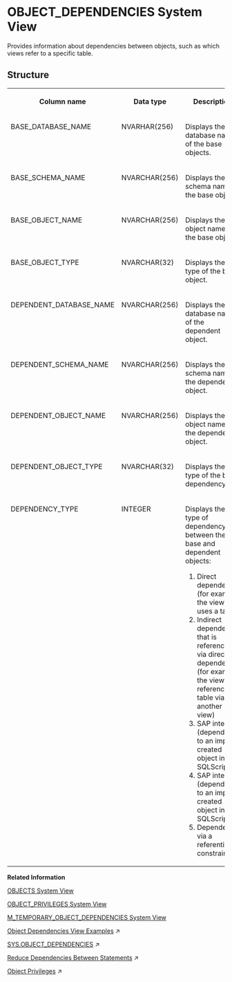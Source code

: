 <!-- loio20cbd12e7519101489c7cfcd0f32868d -->

# OBJECT\_DEPENDENCIES System View

Provides information about dependencies between objects, such as which views refer to a specific table.



<a name="loio20cbd12e7519101489c7cfcd0f32868d___o_b_j_e_c_t__d_e_p_e_n_d_e_n_c_i_e_s_1struct_OBJECT_DEPENDENCIES"/>

## Structure


<table>
<tr>
<th valign="top">

Column name



</th>
<th valign="top">

Data type



</th>
<th valign="top">

Description



</th>
</tr>
<tr>
<td valign="top">

BASE\_DATABASE\_NAME



</td>
<td valign="top">

NVARHAR\(256\)



</td>
<td valign="top">

Displays the database name of the base objects.



</td>
</tr>
<tr>
<td valign="top">

BASE\_SCHEMA\_NAME



</td>
<td valign="top">

NVARCHAR\(256\)



</td>
<td valign="top">

Displays the schema name of the base object.



</td>
</tr>
<tr>
<td valign="top">

BASE\_OBJECT\_NAME



</td>
<td valign="top">

NVARCHAR\(256\)



</td>
<td valign="top">

Displays the object name of the base object.



</td>
</tr>
<tr>
<td valign="top">

BASE\_OBJECT\_TYPE



</td>
<td valign="top">

NVARCHAR\(32\)



</td>
<td valign="top">

Displays the type of the base object.



</td>
</tr>
<tr>
<td valign="top">

DEPENDENT\_DATABASE\_NAME



</td>
<td valign="top">

NVARCHAR\(256\)



</td>
<td valign="top">

Displays the database name of the dependent object.



</td>
</tr>
<tr>
<td valign="top">

DEPENDENT\_SCHEMA\_NAME



</td>
<td valign="top">

NVARCHAR\(256\)



</td>
<td valign="top">

Displays the schema name of the dependent object.



</td>
</tr>
<tr>
<td valign="top">

DEPENDENT\_OBJECT\_NAME



</td>
<td valign="top">

NVARCHAR\(256\)



</td>
<td valign="top">

Displays the object name of the dependent object.



</td>
</tr>
<tr>
<td valign="top">

DEPENDENT\_OBJECT\_TYPE



</td>
<td valign="top">

NVARCHAR\(32\)



</td>
<td valign="top">

Displays the type of the base dependency.



</td>
</tr>
<tr>
<td valign="top">

DEPENDENCY\_TYPE



</td>
<td valign="top">

INTEGER



</td>
<td valign="top">

Displays the type of dependency between the base and dependent objects:

1.  Direct dependency \(for example, the view uses a table\)
2.  Indirect dependency that is referenced via direct dependency \(for example, the view references a table via another view\)
3.  SAP internal \(dependency to an implicit created object in SQLScript\)
4.  SAP internal \(dependency to an implicit created object in SQLScript\)
5.  Dependency via a referential constraint



</td>
</tr>
</table>

**Related Information**  


[OBJECTS System View](objects-system-view-20cbede.md "Provides information about available objects.")

[OBJECT\_PRIVILEGES System View](object-privileges-system-view-47764eb.md "Provides information about the types of objects and privileges that can be granted to those types of objects.")

[M\_TEMPORARY\_OBJECT\_DEPENDENCIES System View](../022-Monitoring-Views/m-temporary-object-dependencies-system-view-20c786a.md "Provides information about temporary object dependencies for transient objects.")

[Object Dependencies View Examples](https://help.sap.com/viewer/d1cb63c8dd8e4c35a0f18aef632687f0/2023_2_QRC/en-US/38608b6773a6423986785de97d0d1ea8.html "") :arrow_upper_right:

[SYS.OBJECT_DEPENDENCIES](https://help.sap.com/viewer/d1cb63c8dd8e4c35a0f18aef632687f0/2023_2_QRC/en-US/5ce9a6584eb84f10afbbf2b133534932.html "Dependencies between objects, for example, views that refer to a specific table") :arrow_upper_right:

[Reduce Dependencies Between Statements](https://help.sap.com/viewer/d1cb63c8dd8e4c35a0f18aef632687f0/2023_2_QRC/en-US/afc236f8178546238c96a576c462e0c0.html "One of the most important methods for speeding up processing in the SAP HANA database is through massively parallelized query execution.") :arrow_upper_right:

[Object Privileges](https://help.sap.com/viewer/c82f8d6a84c147f8b78bf6416dae7290/2023_2_QRC/en-US/d6311b15a7e74e01b3f660f7d175b318.html "Object privileges are SQL privileges that are used to allow access to and modification of database objects.") :arrow_upper_right:

